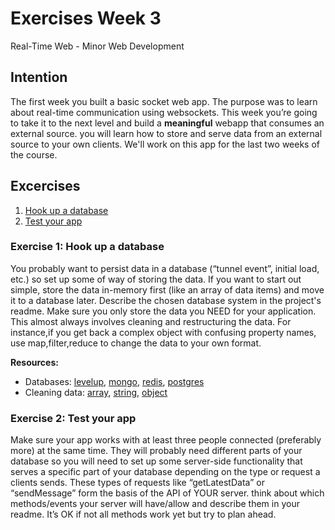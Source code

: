 # Exercises Week 3
Real-Time Web - Minor Web Development 

## Intention

The first week you built a basic socket web app. The purpose was to learn about real-time communication using websockets. This week you’re going to take it to the next level and build a **meaningful** webapp that consumes an external source. you will learn how to store and serve data from an external source to your own clients. We'll work on this app for the last two weeks of the course.

## Excercises
1. [Hook up a database][exercise1]
2. [Test your app][exercise2]

### Exercise 1: Hook up a database
You probably want to persist data in a database (“tunnel event”, initial load, etc.) so set up some of way of storing the data. If you want to start out simple, store the data in-memory first (like an array of data items) and move it to a database later. Describe the chosen database system in the project's readme. Make sure you only store the data you NEED for your application. This almost always involves cleaning and restructuring the data. For instance,if you get back a complex object with confusing property names, use map,filter,reduce to change the data to your own format. 

**Resources:** 
* Databases: [levelup], [mongo], [redis], [postgres]  
* Cleaning data: [array], [string], [object]

### Exercise 2: Test your app

Make sure your app works with at least three people connected (preferably more) at the same time. They will probably need different parts of your database so you will need to set up some server-side functionality that serves a specific part of your database depending on the type or request a clients sends. These types of requests like “getLatestData” or “sendMessage” form the basis of the API of YOUR server. think about which methods/events your server will have/allow and describe them in your readme. It’s OK if not all methods work yet but try to plan ahead.


[exercise1]:https://github.com/cmda-minor-web/real-time-web-1819/blob/master/week-2.md#exersise-1-pick-a-real-time-source
[exercise2]:https://github.com/cmda-minor-web/real-time-web-1819/blob/master/week-2.md#exercise-2-reflect-data
[levelup]:https://github.com/level/levelup
[mongo]:https://www.npmjs.com/package/mongodb
[redis]:https://github.com/NodeRedis/node_redis
[postgres]:https://github.com/brianc/node-postgres
[array]:https://developer.mozilla.org/en-US/docs/Web/JavaScript/Reference/Global_Objects/Array
[string]:https://developer.mozilla.org/en-US/docs/Web/JavaScript/Reference/Global_Objects/String/replace
[object]:https://developer.mozilla.org/en-US/docs/Web/JavaScript/Reference/Global_Objects/Object

